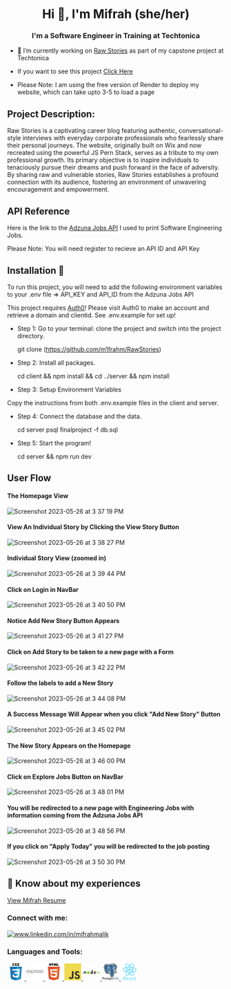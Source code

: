 <h1 align="center">Hi 👋, I'm Mifrah (she/her)</h1>
<h3 align="center">I'm a Software Engineer in Training at Techtonica</h3>


- 🔭 I’m currently working on [Raw Stories](https://github.com/m1frahm/RawStories) as part of my capstone project at Techtonica

- If you want to see this project [Click Here](https://server-r0em.onrender.com/)
- Please Note: I am using the free version of Render to deploy my website, which can take upto 3-5 to load a page



<h2 align="left">Project Description:</h2>

Raw Stories is a captivating career blog featuring authentic, conversational-style interviews with everyday corporate professionals who fearlessly share their personal journeys. The website, originally built on Wix and now recreated using the powerful JS Pern Stack, serves as a tribute to my own professional growth. Its primary objective is to inspire individuals to tenaciously pursue their dreams and push forward in the face of adversity. By sharing raw and vulnerable stories, Raw Stories establishes a profound connection with its audience, fostering an environment of unwavering encouragement and empowerment.



<h2 align="left">API Reference</h2>

Here is the link to the [Adzuna Jobs API](https://developer.adzuna.com/docs/search) I used to print Software Engineering Jobs.

Please Note: You will need register to recieve an API ID and API Key

## Installation  🚀  

To run this project, you will need to add the following environment variables to your .env file => API_KEY and API_ID from the Adzuna Jobs API

This project requires [Auth0]([url](https://auth0.com/?utm_content=usbranded-auth0-auth0homepage&utm_source=google&utm_campaign=amer_mult_usa_all_ciam-all_dg-ao_auth0_search_google_text_kw_utm2&utm_medium=cpc&utm_term=auth0-c&utm_id=aNK4z0000004GX8GAM&gad=1&gclid=CjwKCAjw36GjBhAkEiwAKwIWye5YtLvZfBHC7lAHbqm7JwqYQkXPzRBV69lcgVU-uAA0wyE-KyWudhoCu2wQAvD_BwE))! Please visit Auth0 to make an account and retrieve a domain and clientid. See .env.example for set up!

- Step 1: Go to your terminal: clone the project and switch into the project directory.

  git clone (https://github.com/m1frahm/RawStories)
  
- Step 2: Install all packages.

  cd client && npm install && cd ../server && npm install
  
- Step 3: Setup Environment Variables

Copy the instructions from both .env.example files in the client and server.

- Step 4: Connect the database and the data.

  cd server
  psql finalproject -f db.sql

- Step 5: Start the program!

  cd server && npm run dev
  
## User Flow    

<h4 align="left">The Homepage View</h4>

![Screenshot 2023-05-26 at 3 37 19 PM](https://github.com/m1frahm/RawStories/assets/119890190/a22d0f66-229b-48de-ab88-4515684ca77f)

<h4 align="left">View An Individual Story by Clicking the View Story Button</h4>

![Screenshot 2023-05-26 at 3 38 27 PM](https://github.com/m1frahm/RawStories/assets/119890190/e33fdfe6-22aa-45b9-b4cc-379c3a082ed4)

<h4 align="left">Individual Story View (zoomed in)</h4>

![Screenshot 2023-05-26 at 3 39 44 PM](https://github.com/m1frahm/RawStories/assets/119890190/955db386-e2fd-4ee3-b93a-f7e5090d13f7)

<h4 align="left">Click on Login in NavBar</h4>

![Screenshot 2023-05-26 at 3 40 50 PM](https://github.com/m1frahm/RawStories/assets/119890190/b445b993-5ca6-4211-9c56-15bfcc8d4cec)

<h4 align="left">Notice Add New Story Button Appears</h4>

![Screenshot 2023-05-26 at 3 41 27 PM](https://github.com/m1frahm/RawStories/assets/119890190/4596138b-5818-4629-a360-1bda67a136e7)

<h4 align="left">Click on Add Story to be taken to a new page with a Form</h4>

![Screenshot 2023-05-26 at 3 42 22 PM](https://github.com/m1frahm/RawStories/assets/119890190/8b993693-f08e-4c8c-be77-5af248bcf282)

<h4 align="left">Follow the labels to add a New Story</h4>

![Screenshot 2023-05-26 at 3 44 08 PM](https://github.com/m1frahm/RawStories/assets/119890190/a37757ab-3d46-405e-bb77-81f0ba48aa25)

<h4 align="left">A Success Message Will Appear when you click "Add New Story" Button</h4>

![Screenshot 2023-05-26 at 3 45 02 PM](https://github.com/m1frahm/RawStories/assets/119890190/ccbd3505-fd2e-40c6-bb51-6d553e6ddeff)

<h4 align="left">The New Story Appears on the Homepage</h4>

![Screenshot 2023-05-26 at 3 46 00 PM](https://github.com/m1frahm/RawStories/assets/119890190/158803a1-e953-4635-9774-2d9d9e6a6110)

<h4 align="left">Click on Explore Jobs Button on NavBar</h4>

![Screenshot 2023-05-26 at 3 48 01 PM](https://github.com/m1frahm/RawStories/assets/119890190/1c39dd31-2cb1-441d-b2d1-a2cc40be50c4)

<h4 align="left">You will be redirected to a new page with Engineering Jobs with information coming from the Adzuna Jobs API</h4>

![Screenshot 2023-05-26 at 3 48 56 PM](https://github.com/m1frahm/RawStories/assets/119890190/0174d274-1a21-4107-8b09-572a40e4e604)

<h4 align="left">If you click on "Apply Today" you will be redirected to the job posting</h4>

![Screenshot 2023-05-26 at 3 50 30 PM](https://github.com/m1frahm/RawStories/assets/119890190/04c339ae-df01-4e1a-9691-6188512f28cd)

 <h2 align="left">📄 Know about my experiences</h2>

[View Mifrah Resume](https://drive.google.com/file/d/1GnvXxGkDolrplzJ9YA9D8BxopiQIfcuW/view?usp=sharing)






<h3 align="left">Connect with me:</h3>
<p align="left">
<a href="https://linkedin.com/in/www.linkedin.com/in/mifrahmalik" target="blank"><img align="center" src="https://raw.githubusercontent.com/rahuldkjain/github-profile-readme-generator/master/src/images/icons/Social/linked-in-alt.svg" alt="www.linkedin.com/in/mifrahmalik" height="30" width="40" /></a>
</p>


<h3 align="left">Languages and Tools:</h3>
<p align="left"> <a href="https://www.w3schools.com/css/" target="_blank" rel="noreferrer"> <img src="https://raw.githubusercontent.com/devicons/devicon/master/icons/css3/css3-original-wordmark.svg" alt="css3" width="40" height="40"/> </a> <a href="https://expressjs.com" target="_blank" rel="noreferrer"> <img src="https://raw.githubusercontent.com/devicons/devicon/master/icons/express/express-original-wordmark.svg" alt="express" width="40" height="40"/> </a> <a href="https://www.w3.org/html/" target="_blank" rel="noreferrer"> <img src="https://raw.githubusercontent.com/devicons/devicon/master/icons/html5/html5-original-wordmark.svg" alt="html5" width="40" height="40"/> </a> <a href="https://developer.mozilla.org/en-US/docs/Web/JavaScript" target="_blank" rel="noreferrer"> <img src="https://raw.githubusercontent.com/devicons/devicon/master/icons/javascript/javascript-original.svg" alt="javascript" width="40" height="40"/> </a> <a href="https://nodejs.org" target="_blank" rel="noreferrer"> <img src="https://raw.githubusercontent.com/devicons/devicon/master/icons/nodejs/nodejs-original-wordmark.svg" alt="nodejs" width="40" height="40"/> </a> <a href="https://www.postgresql.org" target="_blank" rel="noreferrer"> <img src="https://raw.githubusercontent.com/devicons/devicon/master/icons/postgresql/postgresql-original-wordmark.svg" alt="postgresql" width="40" height="40"/> </a> <a href="https://reactjs.org/" target="_blank" rel="noreferrer"> <img src="https://raw.githubusercontent.com/devicons/devicon/master/icons/react/react-original-wordmark.svg" alt="react" width="40" height="40"/> </a> </p>





